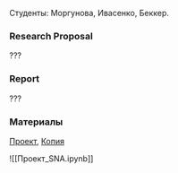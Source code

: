 Студенты: Моргунова, Ивасенко, Беккер.
### Research Proposal
???
### Report
???
### Материалы
[Проект](https://colab.research.google.com/drive/1zHq0C5GlC9MgwCkkw45hSAjq6bR57K5W?usp=sharing), [Копия](https://colab.research.google.com/drive/1E_8ejiTB0KIAxVweRr0A9mMgh4nWhzYZ?usp=sharing)

![[Проект_SNA.ipynb]]